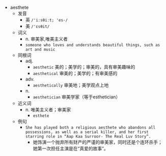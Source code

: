 - aesthete
  - 发音
    - 英 `/'iːsθiːt; 'es-/`
    - 美 `/'ɛsθit/`
  - 词义
    - n. 审美家,唯美主义者
    - `someone who loves and understands beautiful things, such as art and music`
  - 同根词
    - adj.
      - `aesthetic` 美的；美学的；审美的，具有审美趣味的
      - `aesthetical` 审美的；美学的；有审美感的
    - adv.
      - `aesthetically` 审美地；美学观点上地
    - n.
      - `aesthetician` 审美学家（等于esthetician）
  - 近义词
    - n. 唯美主义者；审美家
      - `esthete`
  - 例句
    - `She has played both a religious aesthete who abandons all possessions, as well as a serial killer, and her first starring role in “Aap Kaa Surroor- The Real Luv Story”.`
      - 她饰演一个抛弃所有财产的严谨的审美家，同时还是个连环杀手；她第一次担任主演是在“真爱的故事”。

